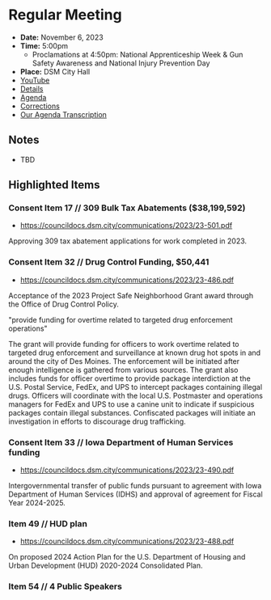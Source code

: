 # Regular Meeting

- **Date:** November 6, 2023
- **Time:** 5:00pm
    - Proclamations at 4:50pm: National Apprenticeship Week & Gun Safety Awareness and National Injury Prevention Day 
- **Place:** DSM City Hall
- [YouTube](https://youtube.com/live/gL4Cyzwp2Iw)
- [Details](https://www.dsm.city/citycouncil_detail_T60_R2523.php)
- [Agenda](https://councildocs.dsm.city/agendas/ag20231106.pdf)
- [Corrections](https://councildocs.dsm.city/corrections/20231106%20CAP.pdf)
- [Our Agenda Transcription](#/view/agenda~2023~transcription~11-06_RM)

## Notes

- TBD

## Highlighted Items

### Consent Item 17 // 309 Bulk Tax Abatements ($38,199,592)

- https://councildocs.dsm.city/communications/2023/23-501.pdf

Approving 309 tax abatement applications for work completed in 2023.

### Consent Item 32 // Drug Control Funding, $50,441

- https://councildocs.dsm.city/communications/2023/23-486.pdf

Acceptance of the 2023 Project Safe Neighborhood Grant award through the Office of Drug Control Policy. 

"provide funding for overtime related to targeted drug enforcement operations"

The grant will provide funding for officers to work overtime related to targeted drug enforcement and
surveillance at known drug hot spots in and around the city of Des Moines. The enforcement will be
initiated after enough intelligence is gathered from various sources. The grant also includes funds for
officer overtime to provide package interdiction at the U.S. Postal Service, FedEx, and UPS to
intercept packages containing illegal drugs. Officers will coordinate with the local U.S. Postmaster and
operations managers for FedEx and UPS to use a canine unit to indicate if suspicious packages contain
illegal substances. Confiscated packages will initiate an investigation in efforts to discourage drug
trafficking.

### Consent Item 33 // Iowa Department of Human Services funding

- https://councildocs.dsm.city/communications/2023/23-490.pdf

Intergovernmental transfer of public funds pursuant to agreement with Iowa Department of Human Services (IDHS) and approval of agreement for Fiscal Year 2024-2025. 

### Item 49 // HUD plan

- https://councildocs.dsm.city/communications/2023/23-488.pdf

On proposed 2024 Action Plan for the U.S. Department of Housing and Urban Development (HUD) 2020-2024 Consolidated Plan. 

### Item 54 // 4 Public Speakers
